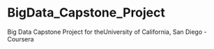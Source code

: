 # BigData_Capstone_Project
Big Data Capstone Project for theUniversity of California, San Diego - Coursera
